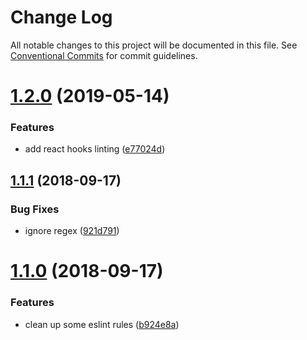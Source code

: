 # Change Log

All notable changes to this project will be documented in this file.
See [Conventional Commits](https://conventionalcommits.org) for commit guidelines.

# [1.2.0](https://github.com/react-bootstrap/configs/compare/@react-bootstrap/eslint-config@1.1.1...@react-bootstrap/eslint-config@1.2.0) (2019-05-14)


### Features

* add react hooks linting ([e77024d](https://github.com/react-bootstrap/configs/commit/e77024d))





<a name="1.1.1"></a>
## [1.1.1](https://github.com/react-bootstrap/configs/compare/@react-bootstrap/eslint-config@1.1.0...@react-bootstrap/eslint-config@1.1.1) (2018-09-17)


### Bug Fixes

* ignore regex ([921d791](https://github.com/react-bootstrap/configs/commit/921d791))





<a name="1.1.0"></a>
# [1.1.0](https://github.com/react-bootstrap/configs/compare/@react-bootstrap/eslint-config@1.0.0...@react-bootstrap/eslint-config@1.1.0) (2018-09-17)


### Features

* clean up some eslint rules ([b924e8a](https://github.com/react-bootstrap/configs/commit/b924e8a))
